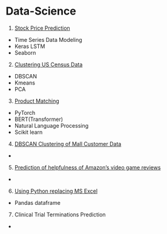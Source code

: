 # Data-Science

1. [Stock Price Prediction](https://github.com/jajawong/Data-Science/blob/main/Stock%20Price%20Prediction.ipynb)
* Time Series Data Modeling
* Keras LSTM
* Seaborn
2. [Clustering US Census Data](https://github.com/jajawong/Data-Science/blob/main/Clustering%20US%20Census%20Data.ipynb)
* DBSCAN
* Kmeans
* PCA
3. [Product Matching](https://github.com/jajawong/Data-Science/blob/main/Product_Matching.ipynb)
* PyTorch
* BERT(Transformer)
* Natural Language Processing
* Scikit learn
4. [DBSCAN Clustering of Mall Customer Data](https://github.com/jajawong/Data-Science/blob/main/DBSCAN%20Clustering%20of%20Mall%20Customer%20Data.ipynb)
*
5. [Prediction of helpfulness of Amazon’s video game reviews](https://github.com/jajawong/Data-Science/blob/main/Amazon%E2%80%99s%20video%20game%20reviews.ipynb)
*
6. [Using Python replacing MS Excel](https://github.com/jajawong/Data-Science/blob/main/Using_Python_replacing_MS_Excel.ipynb)
* Pandas dataframe
7. Clinical Trial Terminations Prediction
*
